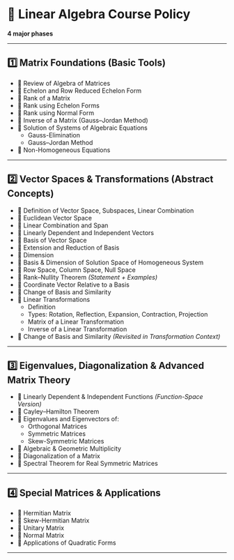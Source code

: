 # 📘 Linear Algebra Course Policy 

**4 major phases**

---

## **1️⃣ Matrix Foundations (Basic Tools)**

- 🔹 Review of Algebra of Matrices  
- 🔹 Echelon and Row Reduced Echelon Form  
- 🔹 Rank of a Matrix  
- 🔹 Rank using Echelon Forms  
- 🔹 Rank using Normal Form  
- 🔹 Inverse of a Matrix (Gauss–Jordan Method)  
- 🔹 Solution of Systems of Algebraic Equations  
  - Gauss-Elimination  
  - Gauss–Jordan Method  
- 🔹 Non-Homogeneous Equations  

---

## **2️⃣ Vector Spaces & Transformations (Abstract Concepts)**

- 🔹 Definition of Vector Space, Subspaces, Linear Combination  
- 🔹 Euclidean Vector Space  
- 🔹 Linear Combination and Span  
- 🔹 Linearly Dependent and Independent Vectors  
- 🔹 Basis of Vector Space  
- 🔹 Extension and Reduction of Basis  
- 🔹 Dimension  
- 🔹 Basis & Dimension of Solution Space of Homogeneous System  
- 🔹 Row Space, Column Space, Null Space  
- 🔹 Rank–Nullity Theorem *(Statement + Examples)*  
- 🔹 Coordinate Vector Relative to a Basis  
- 🔹 Change of Basis and Similarity  
- 🔹 Linear Transformations  
  - Definition  
  - Types: Rotation, Reflection, Expansion, Contraction, Projection  
  - Matrix of a Linear Transformation  
  - Inverse of a Linear Transformation  
- 🔹 Change of Basis and Similarity *(Revisited in Transformation Context)*  

---

## **3️⃣ Eigenvalues, Diagonalization & Advanced Matrix Theory**

- 🔹 Linearly Dependent & Independent Functions *(Function-Space Version)*  
- 🔹 Cayley–Hamilton Theorem  
- 🔹 Eigenvalues and Eigenvectors of:  
  - Orthogonal Matrices  
  - Symmetric Matrices  
  - Skew-Symmetric Matrices  
- 🔹 Algebraic & Geometric Multiplicity  
- 🔹 Diagonalization of a Matrix  
- 🔹 Spectral Theorem for Real Symmetric Matrices  

---

## **4️⃣ Special Matrices & Applications**

- 🔹 Hermitian Matrix  
- 🔹 Skew-Hermitian Matrix  
- 🔹 Unitary Matrix  
- 🔹 Normal Matrix  
- 🔹 Applications of Quadratic Forms  

---
